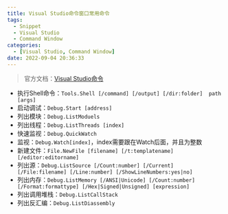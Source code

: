 ```yaml
---
title: Visual Studio命令窗口常用命令
tags:
  - Snippet
  - Visual Studio
  - Command Window
categories:
  - [Visual Studio, Command Window]
date: 2022-09-04 20:36:33
---
```



> 官方文档：[Visual Studio命令](https://docs.microsoft.com/zh-cn/visualstudio/ide/reference/visual-studio-commands?view=vs-2022)

- 执行Shell命令：`Tools.Shell [/command] [/output] [/dir:folder]  path [args]` 
- 启动调试：`Debug.Start [address]`
- 列出模块：`Debug.ListModuels`
- 列出线程：`Debug.ListThreads [index]`
- 快速监视：`Debug.QuickWatch`
- 监视：`Debug.Watch[index]`，index需要跟在Watch后面，并且为整数
- 新建文件：`File.NewFile [filename] [/t:templatename] [/editor:editorname]`
- 列出源：`Debug.ListSource [/Count:number] [/Current] [/File:filename] [/Line:number] [/ShowLineNumbers:yes|no]`
- 列出内存：`Debug.ListMemory [/ANSI|Unicode] [/Count:number] [/Format:formattype] [/Hex|Signed|Unsigned] [expression]`
- 列出调用堆栈：`Debug.ListCallStack`
- 列出反汇编：`Debug.ListDiassembly`

